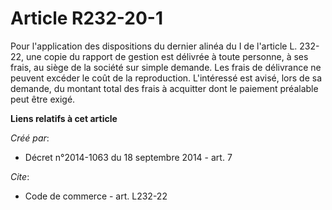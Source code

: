 # Article R232-20-1

Pour l'application des dispositions du dernier alinéa du I de l'article L. 232-22, une copie du rapport de gestion est
délivrée à toute personne, à ses frais, au siège de la société sur simple demande. Les frais de délivrance ne peuvent excéder
le coût de la reproduction. L'intéressé est avisé, lors de sa demande, du montant total des frais à acquitter dont le
paiement préalable peut être exigé.

**Liens relatifs à cet article**

_Créé par_:

  - Décret n°2014-1063 du 18 septembre 2014 - art. 7

_Cite_:

  - Code de commerce - art. L232-22
